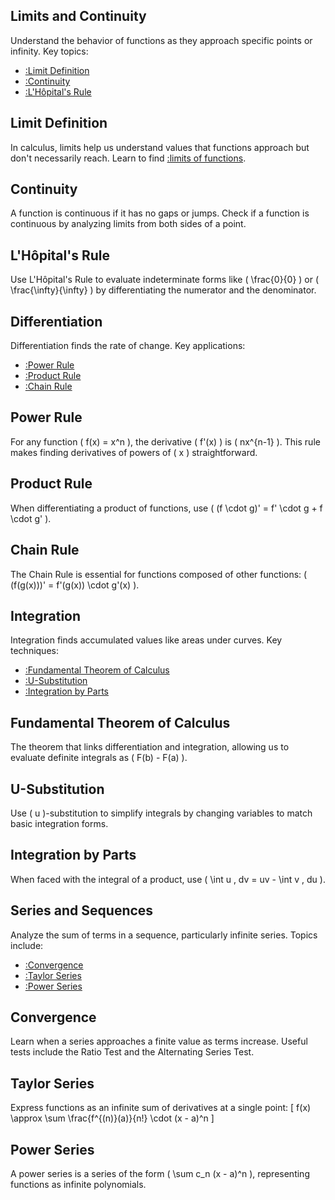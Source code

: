 <script src="https://cdn.jsdelivr.net/gh/ncase/nutshell/nutshell.min.js"></script>
<script type="text/javascript" id="MathJax-script" async src="https://cdn.jsdelivr.net/npm/mathjax@3/es5/tex-mml-chtml.js"></script>

## Limits and Continuity

Understand the behavior of functions as they approach specific points or infinity. Key topics:
- [:Limit Definition](#Limit-Definition)
- [:Continuity](#Continuity)
- [:L'Hôpital's Rule](#LHpitals-Rule)

## Limit Definition

In calculus, limits help us understand values that functions approach but don't necessarily reach. Learn to find [:limits of functions](https://en.wikipedia.org/wiki/Limit_of_a_function).

## Continuity

A function is continuous if it has no gaps or jumps. Check if a function is continuous by analyzing limits from both sides of a point.

## L'Hôpital's Rule

Use L'Hôpital's Rule to evaluate indeterminate forms like \( \frac{0}{0} \) or \( \frac{\infty}{\infty} \) by differentiating the numerator and the denominator.

## Differentiation

Differentiation finds the rate of change. Key applications:
- [:Power Rule](#Power-Rule)
- [:Product Rule](#Product-Rule)
- [:Chain Rule](#Chain-Rule)

## Power Rule

For any function \( f(x) = x^n \), the derivative \( f'(x) \) is \( nx^{n-1} \). This rule makes finding derivatives of powers of \( x \) straightforward.

## Product Rule

When differentiating a product of functions, use \( (f \cdot g)' = f' \cdot g + f \cdot g' \).

## Chain Rule

The Chain Rule is essential for functions composed of other functions: \( (f(g(x)))' = f'(g(x)) \cdot g'(x) \).

## Integration

Integration finds accumulated values like areas under curves. Key techniques:
- [:Fundamental Theorem of Calculus](#Fundamental-Theorem)
- [:U-Substitution](#U-Substitution)
- [:Integration by Parts](#Integration-By-Parts)

## Fundamental Theorem of Calculus

The theorem that links differentiation and integration, allowing us to evaluate definite integrals as \( F(b) - F(a) \).

## U-Substitution

Use \( u \)-substitution to simplify integrals by changing variables to match basic integration forms.

## Integration by Parts

When faced with the integral of a product, use \( \int u \, dv = uv - \int v \, du \).

## Series and Sequences

Analyze the sum of terms in a sequence, particularly infinite series. Topics include:
- [:Convergence](#Convergence)
- [:Taylor Series](#Taylor-Series)
- [:Power Series](#Power-Series)

## Convergence

Learn when a series approaches a finite value as terms increase. Useful tests include the Ratio Test and the Alternating Series Test.

## Taylor Series

Express functions as an infinite sum of derivatives at a single point: 
\[
f(x) \approx \sum \frac{f^{(n)}(a)}{n!} \cdot (x - a)^n
\]

## Power Series

A power series is a series of the form \( \sum c_n (x - a)^n \), representing functions as infinite polynomials.
